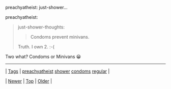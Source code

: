 <!--
title: preachyatheist
date: 2020-06-28T15:27:00.090Z
tags: preachyatheist, shower, condoms, regular
-->


preachyatheist: just-shower...

<p>preachyatheist:</p>

<blockquote><p>just-shower-thoughts:</p>

<blockquote><p>Condoms prevent minivans.</p></blockquote>

<p>Truth.  I own 2. :-(</p></blockquote>

<p>Two what? Condoms or Minivans 😀</p>

<!--BOTTOM-POST-NAVIGATION-->
---

| [Tags](tags.md) | [preachyatheist](tag-preachyatheist.md) [shower](tag-shower.md) [condoms](tag-condoms.md) [regular](tag-regular.md) |

| [Newer](127873427519.md) | [Top](index.md) | [Older](127943686999.md) |
